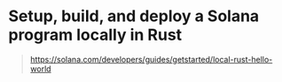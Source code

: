# Setup, build, and deploy a Solana program locally in Rust

> https://solana.com/developers/guides/getstarted/local-rust-hello-world








